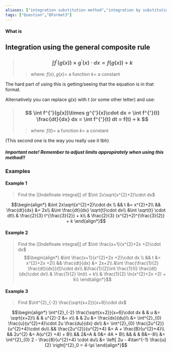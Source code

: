```yaml
---
aliases: ["integration substitution method","integration by substitution"]
tags: ["Question","QFormat3"]
---
```


#### What is
## Integration using the general composite rule

> ### $$ \int f^{'}(g(x))\times g^{'}(x)\cdot dx = f(g(x))+k $$ 
>> where:
>> $f(x),g(x)=$ a function 
>> $k=$ a constant

The hard part of using this is getting/seeing that the equation is in that format.

Alternatively you can replace g(x) with t (or some other letter) and use:

> ### $$ \int f^{'}(g(x))\times g^{'}(x)\cdot dx = \int f^{'}(t) \frac{dt}{dx} dx = \int f^{'}(t) dt = f(t) + k $$ 
>> where:
>> $f(t)=$ a function 
>> $k=$ a constant

(This second one is the way you really use it tbh)

##### Important note! Remember to adjust limits appropirately when using this method!!

### Examples
#### Example 1
> Find the [[Indefinate integral]] of $\int 2x\sqrt{x^{2}+2}\cdot dx$

$$\begin{align*}
&\int 2x\sqrt{x^{2}+2}\cdot dx \\
&& t &= x^{2}+2\\
&& \frac{dt}{dx} &= 2x\\
&\int \frac{dt}{dx} \sqrt{t}\cdot dx\\
&\int \sqrt{t} \cdot dt\\
& \frac{2}{3} t^{\frac{3}{2}} + k\\
& \frac{2}{3} (x^{2}+2)^{\frac{3}{2}} + k
\end{align*}$$

#### Example 2
> Find the [[Indefinate integral]] of $\int \frac{x+1}{x^{2}+2x +2}\cdot dx$
$$\begin{align*}
&\int \frac{x+1}{x^{2}+2x +2}\cdot dx \\
&& t &= x^{2}+2x +2\\
&& \frac{dt}{dx} &= 2x+2\\
&\int \frac{\frac{1}{2} \frac{dt}{dx}}{t}\cdot dx\\
&\frac{1}{2}\int \frac{1}{t} \frac{dt}{dx}\cdot dx\\
& \frac{1}{2} \ln(t) + k\\
& \frac{1}{2} \ln(x^{2}+2x +2) + k\\
\end{align*}$$

#### Example 3
> Find $\int^{2}_{-2} \frac{\sqrt{x+2}}{x+6}\cdot dx$

$$\begin{align*}
\int^{2}_{-2} \frac{\sqrt{x+2}}{x+6}\cdot dx & &  u &= \sqrt{x+2}\\
& & u^{2}-2 &= x\\
& & 2u &= \frac{dx}{du}\\
&= \int^{2}_{0} \frac{u}{u^{2}+4}\cdot 2u \frac{du}{dx} dx\\
&= \int^{2}_{0} \frac{2u^{2}}{u^{2}+4}\cdot du\\
&& \frac{2u^{2}}{u^{2}+4} &= A + \frac{B}{u^{2}+4}\\
&& 2u^{2} &= A(u^{2} +4) + B\\
&& 2&=A & 0&= 4A + B\\
&& & & B&=-8\\
&= \int^{2}_{0} 2 - \frac{8}{u^{2}+4} \cdot du\\
&= \left[ 2u - 4\tan^{-1} \frac{u}{2} \right]^{2}_0 = 4-\pi
\end{align*}$$

